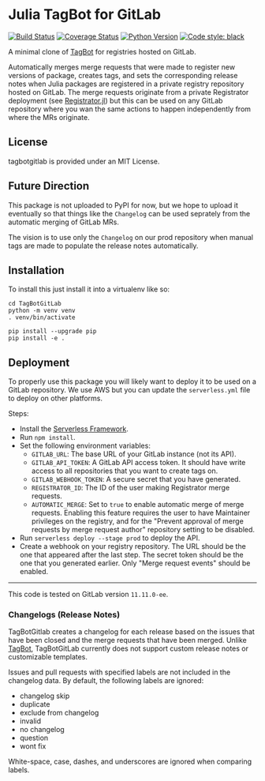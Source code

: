 # Julia TagBot for GitLab

[![Build Status](https://travis-ci.org/invenia/tagbotgitlab.svg?branch=master)](https://travis-ci.org/invenia/tagbotgitlab?branch=master)
[![Coverage Status](https://coveralls.io/repos/github/invenia/tagbotgitlab/badge.svg?branch=master)](https://coveralls.io/github/invenia/tagbotgitlab)
[![Python Version](https://img.shields.io/badge/python-3.7%20%7C%203.8-blue.svg)](https://www.python.org/)
[![Code style: black](https://img.shields.io/badge/code%20style-black-000000.svg)](https://github.com/ambv/black)

A minimal clone of [TagBot](https://github.com/JuliaRegistries/TagBot) for registries hosted on GitLab.

Automatically merges merge requests that were made to register new versions of package, creates tags, and sets the corresponding release notes when Julia packages are registered in a private registry repository hosted on GitLab.
The merge requests originate from a private Registrator deployment (see [Registrator.jl](https://github.com/JuliaRegistries/Registrator.jl)) but this can be used on any GitLab repository where you wan the same actions to happen independently from where the MRs originate.

## License

tagbotgitlab is provided under an MIT License.

## Future Direction
This package is not uploaded to PyPI for now, but we hope to upload it eventually so that things like the `Changelog` can be used seprately from the automatic merging of GitLab MRs.

The vision is to use only the `Changelog` on our prod repository when manual tags are made to populate the release notes automatically.


## Installation
To install this just install it into a virtualenv like so:

```
cd TagBotGitLab
python -m venv venv
. venv/bin/activate

pip install --upgrade pip
pip install -e .
```

## Deployment

To properly use this package you will likely want to deploy it to be used on a GitLab repository.
We use AWS but you can update the `serverless.yml` file to deploy on other platforms.

Steps:
- Install the [Serverless Framework](https://serverless.com).
- Run `npm install`.
- Set the following environment variables:
  - `GITLAB_URL`: The base URL of your GitLab instance (not its API).
  - `GITLAB_API_TOKEN`: A GitLab API access token.
    It should have write access to all repositories that you want to create tags on.
  - `GITLAB_WEBHOOK_TOKEN`: A secure secret that you have generated.
  - `REGISTRATOR_ID`: The ID of the user making Registrator merge requests.
  - `AUTOMATIC_MERGE`: Set to `true` to enable automatic merge of merge requests.
    Enabling this feature requires the user to have Maintainer privileges on the registry, and for the "Prevent approval of merge requests by merge request author" repository setting to be disabled.
- Run `serverless deploy --stage prod` to deploy the API.
- Create a webhook on your registry repository.
  The URL should be the one that appeared after the last step.
  The secret token should be the one that you generated earlier.
  Only "Merge request events" should be enabled.

---

This code is tested on GitLab version `11.11.0-ee`.

### Changelogs (Release Notes)

TagBotGitlab creates a changelog for each release based on the issues that have been closed and the merge requests that have been merged. Unlike [TagBot](https://github.com/JuliaRegistries/TagBot), TagBotGitLab currently does not support custom release notes or customizable templates.

Issues and pull requests with specified labels are not included in the changelog data.
By default, the following labels are ignored:

- changelog skip
- duplicate
- exclude from changelog
- invalid
- no changelog
- question
- wont fix

White-space, case, dashes, and underscores are ignored when comparing labels.
